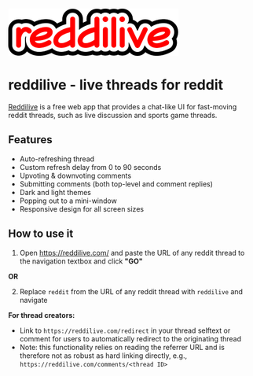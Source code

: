 ![reddilive](./src/images/logo_small.png)

# reddilive - live threads for reddit

[Reddilive](https://reddilive.com/) is a free web app that provides a chat-like UI for fast-moving reddit threads, such as live discussion and sports game threads.

## Features

- Auto-refreshing thread
- Custom refresh delay from 0 to 90 seconds
- Upvoting & downvoting comments
- Submitting comments (both top-level and comment replies)
- Dark and light themes
- Popping out to a mini-window
- Responsive design for all screen sizes

## How to use it

1. Open https://reddilive.com/ and paste the URL of any reddit thread to the navigation textbox and click **"GO"**

**OR**

2. Replace `reddit` from the URL of any reddit thread with `reddilive` and navigate

**For thread creators:** 
* Link to `https://reddilive.com/redirect` in your thread selftext or comment for users to automatically redirect to the originating thread
* Note: this functionality relies on reading the referrer URL and is therefore not as robust as hard linking directly, e.g., `https://reddilive.com/comments/<thread ID>`
